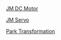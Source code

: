 [JM DC Motor](../All/jm_dc_motor)

[JM Servo](../All/jm_servo)

[Park Transformation](../All/ParkTransformation)